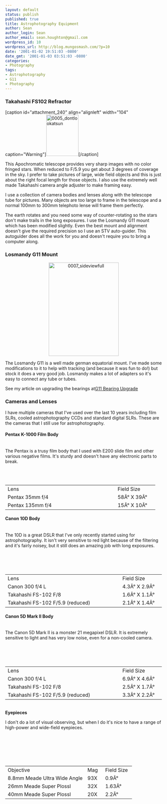 ```yaml
---
layout: default
status: publish
published: true
title: Astrophotography Equipment
author: Sean
author_login: Sean
author_email: sean.houghton@gmail.com
wordpress_id: 10
wordpress_url: http://blog.mungosmash.com/?p=10
date: '2001-01-02 19:51:03 -0800'
date_gmt: '2001-01-03 03:51:03 -0800'
categories:
- Photography
tags:
- Astrophotography
- G11
- Photography
---
```

### Takahashi FS102 Refractor
[caption id="attachment_240" align="alignleft" width="104" caption="Warning"]<img class="size-full wp-image-240 " title="0005_dontlookatsun" src="{{site.url_root}}/assets/data/2008/12/0005_dontlookatsun.jpg" alt="0005_dontlookatsun" width="104" height="132" />[/caption]

This Apochromatic telescope provides very sharp images with no color fringed stars. When reduced to F/5.9 you get about 3 degrees of coverage in the sky. I prefer to take pictures of large, wide field objects and this is just about the right focal length for those objects. I also use the extremely well made Takahashi camera angle adjuster to make framing easy.

I use a collection of camera bodies and lenses along with the telescope tube for pictures. Many objects are too large to frame in the telescope and a normal 100mm to 300mm telephoto lense will frame them perfectly.

The earth rotates and you need some way of counter-rotating so the stars don't make trails in the long exposures. I use the Losmandy G11 mount which has been modified slightly. Even the best mount and alignment doesn't give the required precision so I use an STV auto-guider. This autoguider does all the work for you and doesn't require you to bring a computer along.



### Losmandy G11 Mount

<p style="text-align: center;"><a href="{{site.url_root}}/assets/data/2008/12/0007_sideviewfull.jpg"><img class="aligncenter size-medium wp-image-242" title="0007_sideviewfull" src="http://blog.mungosmash.com/wp-content/uploads/2001/01/0007_sideviewfull-225x300.jpg" alt="0007_sideviewfull" width="225" height="300" /></a>


The Losmandy G11 is a well made german equatorial mount. I've made some modifications to it to help with tracking (and because it was fun to do!) but stock it does a very good job. Losmandy makes a lot of adapters so it's easy to connect any tube or tubes.

See my article on upgrading the bearings at<a href="http://blog.mungosmash.com/2002/02/g11-bearing-upgrade"><span style="color: #000000; text-decoration: none;"></span></a><a href="http://blog.mungosmash.com/2002/02/g11-bearing-upgrade">G11 Bearing Upgrade</a>

### Cameras and Lenses
I have multiple cameras that I've used over the last 10 years including film SLRs, cooled astrophotography CCDs and standard digital SLRs. These are the cameras that I still use for astrophotography.

<h4>Pentax K-1000 Film Body</h4><br />
The Pentax is a trusy film body that I used with E200 slide film and other various negative films. It's sturdy and doesn't have any electronic parts to break.

<table border="0" width="78%">
<tbody>
<tr>
<td width="63%">Lens</td>

<td width="23%">Field Size</td><br />
</tr>

<tr>
<td width="63%">Pentax 35mm f/4</td>

<td width="23%">58&Acirc;&deg; X 39&Acirc;&deg;</td><br />
</tr>

<tr>
<td width="63%">Pentax 135mm f/4</td>

<td width="23%">15&Acirc;&deg; X 10&Acirc;&deg;</td><br />
</tr><br />
</tbody></table>

<h4>Canon 10D Body</h4><br />
The 10D is a great DSLR that I've only recently started using for astrophotography. It isn't very sensitive to red light because of the filtering and it's fairly noisey, but it still does an amazing job with long exposures.

<table border="0" width="78%">
<tbody>
<tr>
<td width="63%">Lens</td>

<td width="23%">Field Size</td><br />
</tr>

<tr>
<td width="63%">Canon 300 f/4 L</td>

<td width="23%">4.3&Acirc;&deg; X 2.9&Acirc;&deg;</td><br />
</tr>

<tr>
<td width="63%">Takahashi FS-102 F/8</td>

<td width="23%">1.6&Acirc;&deg; X 1.1&Acirc;&deg;</td><br />
</tr>

<tr>
<td width="63%">Takahashi FS-102 F/5.9 (reduced)</td>

<td width="23%">2.1&Acirc;&deg; X 1.4&Acirc;&deg;</td><br />
</tr><br />
</tbody></table>

<h4>Canon 5D Mark II Body</h4><br />
The Canon 5D Mark II is a monster 21 megapixel DSLR. It is extremely sensitive to light and has very low noise, even for a non-cooled camera.

<table border="0" width="78%">
<tbody>
<tr>
<td width="63%">Lens</td>

<td width="23%">Field Size</td><br />
</tr>

<tr>
<td width="63%">Canon 300 f/4 L</td>

<td width="23%">6.9&Acirc;&deg; X 4.6&Acirc;&deg;</td><br />
</tr>

<tr>
<td width="63%">Takahashi FS-102 F/8</td>

<td width="23%">2.5&Acirc;&deg; X 1.7&Acirc;&deg;</td><br />
</tr>

<tr>
<td width="63%">Takahashi FS-102 F/5.9 (reduced)</td>

<td width="23%">3.3&Acirc;&deg; X 2.2&Acirc;&deg;</td><br />
</tr><br />
</tbody></table><br />
<strong>Eyepieces</strong>

I don't do a lot of visual observing, but when I do it's nice to have a range of high-power and wide-field eyepieces.

<table border="0" width="75%">
<tbody>
<tr>
<td width="63%">Objective</td>

<td width="14%">Mag</td>

<td width="23%">Field Size</td><br />
</tr>

<tr>
<td width="63%">8.8mm Meade Ultra Wide Angle</td>

<td width="14%">93X</td>

<td width="23%">0.9&Acirc;&deg;</td><br />
</tr>

<tr>
<td width="63%">26mm Meade Super Plossl</td>

<td width="14%">32X</td>

<td width="23%">1.63&Acirc;&deg;</td><br />
</tr>

<tr>
<td width="63%">40mm Meade Super Plossl</td>

<td width="14%">20X</td>

<td width="23%">2.2&Acirc;&deg;</td><br />
</tr><br />
</tbody></table>

